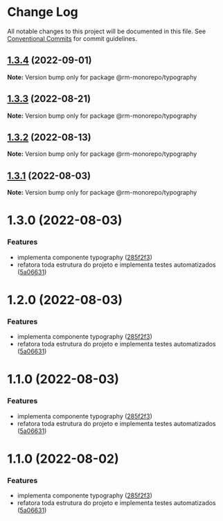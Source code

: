 # Change Log

All notable changes to this project will be documented in this file.
See [Conventional Commits](https://conventionalcommits.org) for commit guidelines.

## [1.3.4](https://github.com/RanielliMontagna/rm_monorepo/compare/@rm-monorepo/typography@1.3.3...@rm-monorepo/typography@1.3.4) (2022-09-01)

**Note:** Version bump only for package @rm-monorepo/typography

## [1.3.3](https://github.com/RanielliMontagna/rm_monorepo/compare/@rm-monorepo/typography@1.3.2...@rm-monorepo/typography@1.3.3) (2022-08-21)

**Note:** Version bump only for package @rm-monorepo/typography

## [1.3.2](https://github.com/RanielliMontagna/rm_monorepo/compare/@rm-monorepo/typography@1.3.1...@rm-monorepo/typography@1.3.2) (2022-08-13)

**Note:** Version bump only for package @rm-monorepo/typography

## [1.3.1](https://github.com/RanielliMontagna/rm_monorepo/compare/@rm-monorepo/typography@1.3.0...@rm-monorepo/typography@1.3.1) (2022-08-03)

**Note:** Version bump only for package @rm-monorepo/typography

# 1.3.0 (2022-08-03)

### Features

- implementa componente typography ([285f2f3](https://github.com/RanielliMontagna/rm_monorepo/commit/285f2f3b1e498d5b3a49da10121d18a6f79f7bc2))
- refatora toda estrutura do projeto e implementa testes automatizados ([5a06631](https://github.com/RanielliMontagna/rm_monorepo/commit/5a06631876b2a83215dc5a1c7bdf5cd496fe3d1b))

# 1.2.0 (2022-08-03)

### Features

- implementa componente typography ([285f2f3](https://github.com/RanielliMontagna/rm_monorepo/commit/285f2f3b1e498d5b3a49da10121d18a6f79f7bc2))
- refatora toda estrutura do projeto e implementa testes automatizados ([5a06631](https://github.com/RanielliMontagna/rm_monorepo/commit/5a06631876b2a83215dc5a1c7bdf5cd496fe3d1b))

# 1.1.0 (2022-08-03)

### Features

- implementa componente typography ([285f2f3](https://github.com/RanielliMontagna/rm_monorepo/commit/285f2f3b1e498d5b3a49da10121d18a6f79f7bc2))
- refatora toda estrutura do projeto e implementa testes automatizados ([5a06631](https://github.com/RanielliMontagna/rm_monorepo/commit/5a06631876b2a83215dc5a1c7bdf5cd496fe3d1b))

# 1.1.0 (2022-08-02)

### Features

- implementa componente typography ([285f2f3](https://github.com/RanielliMontagna/rm_monorepo/commit/285f2f3b1e498d5b3a49da10121d18a6f79f7bc2))
- refatora toda estrutura do projeto e implementa testes automatizados ([5a06631](https://github.com/RanielliMontagna/rm_monorepo/commit/5a06631876b2a83215dc5a1c7bdf5cd496fe3d1b))
